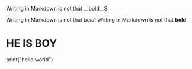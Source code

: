Writing in Markdown is not that __bold__S

Writing in Markdown is not that _bold_!
Writing in Markdown is not that **bold**
# HE IS  BOY #
print("hello world")